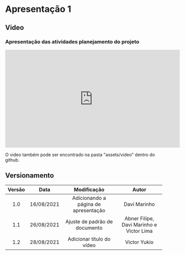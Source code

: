 # Apresentação 1

## Video

### Apresentação das atividades planejamento do projeto

<iframe width="560" height="315" src="https://www.youtube.com/embed/-V9J09CLXe8" title="YouTube video player" frameborder="0" allow="accelerometer; autoplay; clipboard-write; encrypted-media; gyroscope; picture-in-picture" allowfullscreen></iframe>

O video também pode ser encontrado na pasta "assets/video" dentro do github.

## Versionamento

| Versão | Data | Modificação | Autor |
| :--: | :--: | :--: | :--: |
| 1.0 | 16/08/2021 | Adicionando a página de apresentação | Davi Marinho |
| 1.1 | 26/08/2021 | Ajuste de padrão de documento| Abner Filipe, Davi Marinho e Victor Lima |
| 1.2 | 28/08/2021 | Adicionar título do vídeo | Victor Yukio |